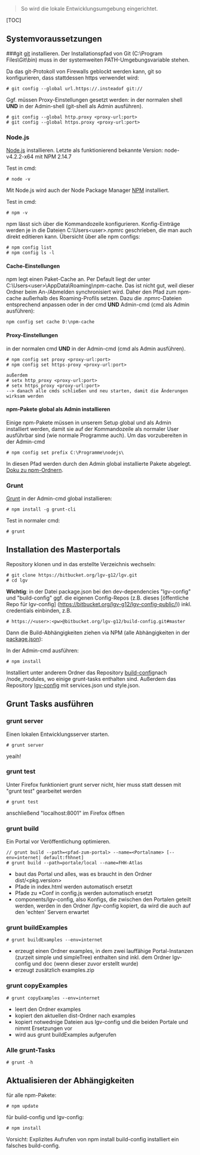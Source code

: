 >So wird die lokale Entwicklungsumgebung eingerichtet.

[TOC]

## Systemvoraussetzungen

###git
[git](http://git-scm.com/) installieren.
Der Installationspfad von Git (C:\Program Files\Git\bin\) muss in der systemweiten PATH-Umgebungsvariable stehen.

Da das git-Protokoll von Firewalls geblockt werden kann, git so konfigurieren, dass stattdessen https verwendet wird:

```
# git config --global url.https://.insteadof git://
```

Ggf. müssen Proxy-Einstellungen gesetzt werden:
in der normalen shell **UND** in der Admin-shell (git-shell als Admin ausführen).
```
# git config --global http.proxy <proxy-url:port>
# git config --global https.proxy <proxy-url:port>
```

### Node.js
[Node.js](http://nodejs.org) installieren. Letzte als funktionierend bekannte Version: node-v4.2.2-x64 mit NPM 2.14.7

Test in cmd:

```
# node -v
```

Mit Node.js wird auch der Node Package Manager [NPM](http://npmjs.org) installiert.

Test in cmd:

```
# npm -v
```

npm lässt sich über die Kommandozeile konfigurieren. Konfig-Einträge werden je in die Dateien C:\Users\<user>\.npmrc geschrieben, die man auch direkt editieren kann. Übersicht über alle npm configs:

```
# npm config list
# npm config ls -l
```

#### Cache-Einstellungen
npm legt einen Paket-Cache an. Per Default liegt der unter C:\Users\<user>\AppData\Roaming\npm-cache. Das ist nicht gut, weil dieser Ordner beim An-/Abmelden synchronisiert wird. Daher den Pfad zum npm-cache außerhalb des Roaming-Profils setzen. Dazu die .npmrc-Dateien entsprechend anpassen oder in der cmd **UND** Admin-cmd (cmd als Admin ausführen):

```
npm config set cache D:\npm-cache
```

#### Proxy-Einstellungen
in der normalen cmd **UND** in der Admin-cmd (cmd als Admin ausführen).

```
# npm config set proxy <proxy-url:port>
# npm config set https-proxy <proxy-url:port>

außerdem
# setx http_proxy <proxy-url:port>
# setx https_proxy <proxy-url:port>
--> danach alle cmds schließen und neu starten, damit die Änderungen wirksam werden

```

#### npm-Pakete global als Admin installieren
Einige npm-Pakete müssen in unserem Setup global und als Admin installiert werden, damit sie auf der Kommandozeile als normaler User ausführbar sind (wie normale Programme auch). Um das vorzubereiten in der Admin-cmd

```
# npm config set prefix C:\Programme\nodejs\
```

In diesen Pfad werden durch den Admin global installierte Pakete abgelegt. [Doku zu npm-Ordnern](https://docs.npmjs.com/files/folders).

### Grunt
[Grunt](http://gruntjs.com/) in der Admin-cmd global installieren:
```
# npm install -g grunt-cli
```

Test in normaler cmd:
```
# grunt
```


## Installation des Masterportals
Repository klonen und in das erstellte Verzeichnis wechseln:
```
# git clone https://bitbucket.org/lgv-g12/lgv.git
# cd lgv
```

**Wichtig**: in der Datei package.json bei den dev-dependencies "lgv-config" und "build-config" ggf. die eigenen Config-Repos (z.B. dieses [öffentliche Repo für lgv-config] (https://bitbucket.org/lgv-g12/lgv-config-public/)) inkl. credentials einbinden, z.B.

```
# https://<user>:<pw>@bitbucket.org/lgv-g12/build-config.git#master
```


Dann die Build-Abhängigkeiten ziehen via NPM (alle Abhängigkeiten in der [package.json](../package.json)):

In der Admin-cmd ausführen:
```
# npm install
```


Installiert unter anderem Ordner das Repository [build-config](https://bitbucket.org/lgv-g12/build-config)nach /node_modules, wo einige grunt-tasks enthalten sind. Außerdem das Repository [lgv-config](https://bitbucket.org/lgv-g12/lgv-config) mit services.json und style.json.


## Grunt Tasks ausführen
### grunt server
Einen lokalen Entwicklungsserver starten.

```
# grunt server
```

yeaih!

### grunt test
Unter Firefox funktioniert grunt server nicht, hier muss statt dessen mit "grunt test" gearbeitet werden

```
# grunt test
```

anschließend "localhost:8001" im Firefox öffnen

### grunt build
Ein Portal vor Veröffentlichung optimieren.

```
// grunt build --path=<pfad-zum-portal> --name=<Portalname> [--env=internet| default:fhhnet]
# grunt build --path=portale/local --name=FHH-Atlas
```

- baut das Portal und alles, was es braucht in den Ordner dist/<pkg.version>
- Pfade in index.html werden automatisch ersetzt
 - Pfade zu *Conf in config.js werden automatisch ersetzt
- components/lgv-config, also Konfigs, die zwischen den Portalen geteilt werden, werden in den Ordner /lgv-config kopiert, da wird die auch auf den 'echten' Servern erwartet

### grunt buildExamples
```
# grunt buildExamples --env=internet
```
- erzeugt einen Ordner examples, in dem zwei lauffähige Portal-Instanzen (zurzeit simple und simpleTree) enthalten sind inkl. dem Ordner lgv-config und doc (wenn dieser zuvor erstellt wurde)
- erzeugt zusätzlich examples.zip

### grunt copyExamples
```
# grunt copyExamples --env=internet
```
- leert den Ordner examples
- kopiert den aktuellen dist-Ordner nach examples
- kopiert notwednige Dateien aus lgv-config und die beiden Portale und nimmt Ersetzungen vor
- wird aus grunt buildExamples aufgerufen

### Alle grunt-Tasks

```
# grunt -h
```

## Aktualisieren der Abhängigkeiten 

für alle npm-Pakete:

```
# npm update
```

für build-config und lgv-config:

```
# npm install
```

Vorsicht: Explizites Aufrufen von npm install build-config installiert ein falsches build-config.


